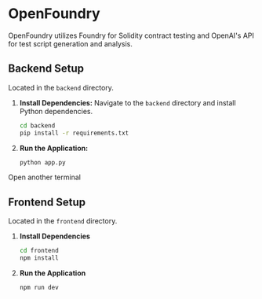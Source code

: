 # OpenFoundry

OpenFoundry utilizes Foundry for Solidity contract testing and OpenAI's API for test script generation and analysis.

## Backend Setup

Located in the `backend` directory.

1. **Install Dependencies:**
   Navigate to the `backend` directory and install Python dependencies.
   ```bash
   cd backend
   pip install -r requirements.txt
   ```
2. **Run the Application:**

   ```bash
   python app.py
   ```

Open another terminal

## Frontend Setup
Located in the `frontend` directory.

1. **Install Dependencies**
   ```bash 
   cd frontend
   npm install
   ```
2. **Run the Application**
   ```bash 
   npm run dev
   ```